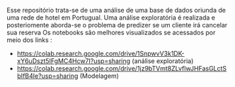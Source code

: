  Esse repositório trata-se de uma análise de uma base de dados oriunda de uma rede de hotel em Portugual. Uma análise exploratória é realizada e posteriomente aborda-se o problema de predizer se um cliente irá cancelar sua reserva
 Os notebooks são melhores visualizados se acessados por meio dos links :
* https://colab.research.google.com/drive/1SnpwvV3k1DK-xY6uDszt5IFgMC4Hcw7I?usp=sharing (análise exploratória)
* https://colab.research.google.com/drive/1jz9bTVmt8ZLvflwJHFasGLctSbIfB4Ie?usp=sharing (Modelagem)

